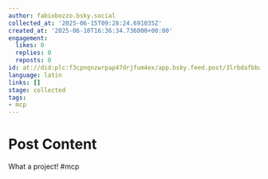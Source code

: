 ```yaml
---
author: fabiobozzo.bsky.social
collected_at: '2025-06-15T09:28:24.691035Z'
created_at: '2025-06-10T16:36:34.736000+00:00'
engagement:
  likes: 0
  replies: 0
  reposts: 0
id: at://did:plc:f3cpnqnzwrpap47drjfum4ex/app.bsky.feed.post/3lrbdafbbws2g
language: latin
links: []
stage: collected
tags:
- mcp
---
```


# Post Content

What a project! #mcp